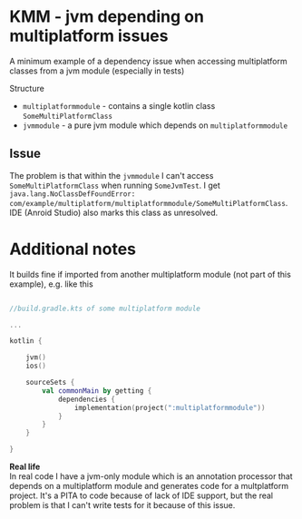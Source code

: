 # KMM - jvm depending on multiplatform issues

A minimum example of a dependency issue when accessing multiplatform classes from a jvm module (especially in tests)

Structure
- `multiplatformmodule` - contains a single kotlin class `SomeMultiPlatformClass`  
- `jvmmodule` - a pure jvm module which depends on `multiplatformmodule`

## Issue 
The problem is that within the `jvmmodule` I can't access `SomeMultiPlatformClass` when running `SomeJvmTest`.
I get `java.lang.NoClassDefFoundError: com/example/multiplatform/multiplatformmodule/SomeMultiPlatformClass`.
IDE (Anroid Studio) also marks this class as unresolved.

# Additional notes

It builds fine if imported from another multiplatform module (not part of this example), e.g. like this
```kotlin

//build.gradle.kts of some multiplatform module 

...

kotlin {

    jvm()
    ios()

    sourceSets {
        val commonMain by getting {
            dependencies {
                implementation(project(":multiplatformmodule"))
            }
        }
    }

}
```

**Real life**  
In real code I have a jvm-only module which is an annotation processor that depends on a multiplatform module and generates code for a multplatform project.
It's a PITA to code because of lack of IDE support, but the real problem is that I can't write tests for it because of this issue.

